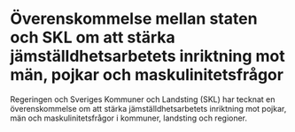 # Överenskommelse mellan staten och SKL om att stärka jämställdhetsarbetets inriktning mot män, pojkar och maskulinitetsfrågor

Regeringen och Sveriges Kommuner och Landsting (SKL) har tecknat en överenskommelse om att stärka jämställdhetsarbetets inriktning mot pojkar, män och maskulinitetsfrågor i kommuner, landsting och regioner.
